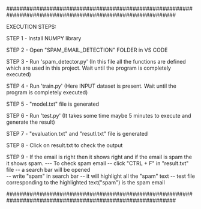 ###########################################################################################################

EXECUTION STEPS:

STEP 1 - Install NUMPY library

STEP 2 - Open "SPAM_EMAIL_DETECTION" FOLDER in VS CODE

STEP 3 - Run 'spam_detector.py' (In this file all the functions are defined which are used in this project. Wait until the program is completely executed)

STEP 4 - Run 'train.py' (Here INPUT dataset is present. Wait until the program is completely executed)

STEP 5 - "model.txt" file is generated 

STEP 6 - Run 'test.py' (It takes some time maybe 5 minutes to execute and generate the result)

STEP 7 - "evaluation.txt" and "resutl.txt" file is generated

STEP 8 - Click on result.txt to check the output 

STEP 9 - If the email is right then it shows right and if the email is spam the it shows spam. 
            --- To check spam email 
                      -- click "CTRL + F" in "result.txt" file
                      -- a search bar will be opened  
                      -- write "spam" in search bar
                      -- it will highlight all the "spam" text
                      -- test file corresponding to the highlighted text("spam") is the spam email

###########################################################################################################


         
